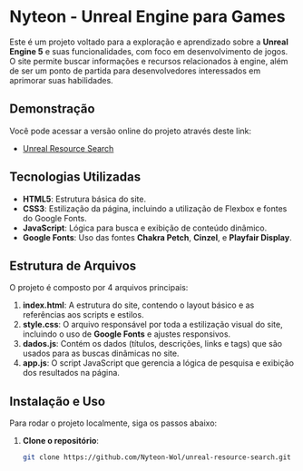 # Nyteon - Unreal Engine para Games

Este é um projeto voltado para a exploração e aprendizado sobre a **Unreal Engine 5** e suas funcionalidades, com foco em desenvolvimento de jogos. O site permite buscar informações e recursos relacionados à engine, além de ser um ponto de partida para desenvolvedores interessados em aprimorar suas habilidades.

## Demonstração

Você pode acessar a versão online do projeto através deste link:
- [Unreal Resource Search](https://unreal-resource-search.vercel.app/)

## Tecnologias Utilizadas

- **HTML5**: Estrutura básica do site.
- **CSS3**: Estilização da página, incluindo a utilização de Flexbox e fontes do Google Fonts.
- **JavaScript**: Lógica para busca e exibição de conteúdo dinâmico.
- **Google Fonts**: Uso das fontes **Chakra Petch**, **Cinzel**, e **Playfair Display**.

## Estrutura de Arquivos

O projeto é composto por 4 arquivos principais:

1. **index.html**: A estrutura do site, contendo o layout básico e as referências aos scripts e estilos.
2. **style.css**: O arquivo responsável por toda a estilização visual do site, incluindo o uso de **Google Fonts** e ajustes responsivos.
3. **dados.js**: Contém os dados (títulos, descrições, links e tags) que são usados para as buscas dinâmicas no site.
4. **app.js**: O script JavaScript que gerencia a lógica de pesquisa e exibição dos resultados na página.

## Instalação e Uso

Para rodar o projeto localmente, siga os passos abaixo:

1. **Clone o repositório**:
   ```bash
   git clone https://github.com/Nyteon-Wol/unreal-resource-search.git
